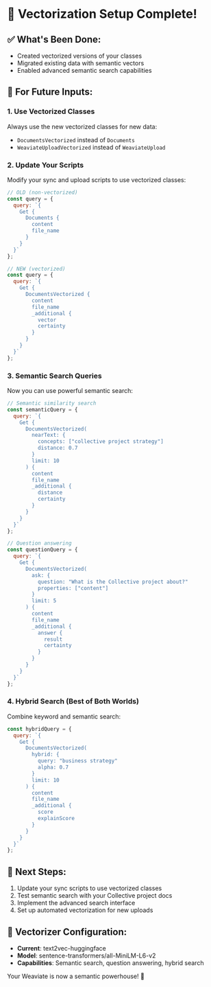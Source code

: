 
# 🚀 Vectorization Setup Complete!

## ✅ What's Been Done:
- Created vectorized versions of your classes
- Migrated existing data with semantic vectors
- Enabled advanced semantic search capabilities

## 🔮 For Future Inputs:

### 1. Use Vectorized Classes
Always use the new vectorized classes for new data:
- `DocumentsVectorized` instead of `Documents`
- `WeaviateUploadVectorized` instead of `WeaviateUpload`

### 2. Update Your Scripts
Modify your sync and upload scripts to use vectorized classes:

```javascript
// OLD (non-vectorized)
const query = {
  query: `{
    Get {
      Documents {
        content
        file_name
      }
    }
  }`
};

// NEW (vectorized)
const query = {
  query: `{
    Get {
      DocumentsVectorized {
        content
        file_name
        _additional {
          vector
          certainty
        }
      }
    }
  }`
};
```

### 3. Semantic Search Queries
Now you can use powerful semantic search:

```javascript
// Semantic similarity search
const semanticQuery = {
  query: `{
    Get {
      DocumentsVectorized(
        nearText: {
          concepts: ["collective project strategy"]
          distance: 0.7
        }
        limit: 10
      ) {
        content
        file_name
        _additional {
          distance
          certainty
        }
      }
    }
  }`
};

// Question answering
const questionQuery = {
  query: `{
    Get {
      DocumentsVectorized(
        ask: {
          question: "What is the Collective project about?"
          properties: ["content"]
        }
        limit: 5
      ) {
        content
        file_name
        _additional {
          answer {
            result
            certainty
          }
        }
      }
    }
  }`
};
```

### 4. Hybrid Search (Best of Both Worlds)
Combine keyword and semantic search:

```javascript
const hybridQuery = {
  query: `{
    Get {
      DocumentsVectorized(
        hybrid: {
          query: "business strategy"
          alpha: 0.7
        }
        limit: 10
      ) {
        content
        file_name
        _additional {
          score
          explainScore
        }
      }
    }
  }`
};
```

## 🎯 Next Steps:
1. Update your sync scripts to use vectorized classes
2. Test semantic search with your Collective project docs
3. Implement the advanced search interface
4. Set up automated vectorization for new uploads

## 🔧 Vectorizer Configuration:
- **Current**: text2vec-huggingface
- **Model**: sentence-transformers/all-MiniLM-L6-v2
- **Capabilities**: Semantic search, question answering, hybrid search

Your Weaviate is now a semantic powerhouse! 🚀

